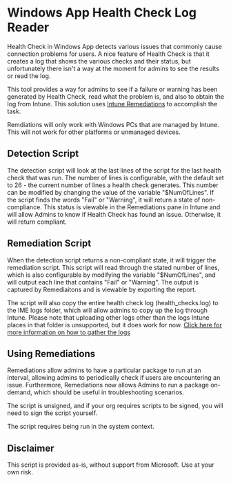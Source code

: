 # Windows App Health Check Log Reader 

Health Check in Windows App detects various issues that commonly cause connection problems for users. A nice feature of Health Check is that it creates a log that shows the various checks and their status, but unfortunately there isn't a way at the moment for admins to see the results or read the log. 

This tool provides a way for admins to see if a failure or warning has been generated by Health Check, read what the problem is, and also to obtain the log from Intune. This solution uses [Intune Remediations](https://learn.microsoft.com/en-us/intune/intune-service/fundamentals/remediations) to accomplish the task. 

Remdiations will only work with Windows PCs that are managed by Intune. This will not work for other platforms or unmanaged devices. 

## Detection Script

The detection script will look at the last lines of the script for the last health check that was run. The number of lines is configurable, with the default set to 26 - the current number of lines a health check generates. This number can be modified by changing the value of the variable "$NumOfLines". If the script finds the words "Fail" or "Warning", it will return a state of non-compliance. This status is viewable in the Remediations pane in Intune and will allow Admins to know if Health Check has found an issue. Otherwise, it will return compliant.

## Remediation Script

When the detection script returns a non-compliant state, it will trigger the remediation script. This script will read through the stated number of lines, which is also configurable by modifying the variable "$NumOfLines", and will output each line that contains "Fail" or "Warning". The output is captured by Remediaitons and is viewable by exporting the report. 

The script will also copy the entire health check log (health_checks.log) to the IME logs folder, which will allow admins to copy up the log through Intune. Please note that uploading other logs other than the logs Intune places in that folder is unsupported, but it does work for now. [Click here for more information on how to gather the logs](https://learn.microsoft.com/en-us/intune/intune-service/remote-actions/collect-diagnostics)

## Using Remediations

Remediations allow admins to have a particular package to run at an interval, allowing admins to periodically check if users are encountering an issue. Furthermore, Remediations now allows Admins to run a package on-demand, which should be useful in troubleshooting scenarios.

The script is unsigned, and if your org requires scripts to be signed, you will need to sign the script yourself.

The script requires being run in the system context.

## Disclaimer

This script is provided as-is, without support from Microsoft. Use at your own risk.